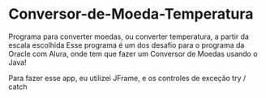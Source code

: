 # Conversor-de-Moeda-Temperatura
Programa para converter moedas, ou converter temperatura, a partir da escala escolhida
Esse programa é um dos desafio para o programa da Oracle com Alura, onde tem que fazer um Conversor de Moedas usando o Java!

Para fazer esse app, eu utilizei JFrame, e os controles de exceção try / catch

